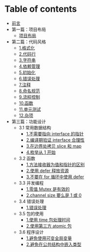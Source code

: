 # Table of contents

* [前言](README.md)
* 第一篇：项目布局
  * [项目布局](第一篇：项目布局/项目布局.md)
* 第二篇：代码风格
  * [1.格式化](第二篇：代码风格/1.格式化.md)
  * [2.代码行](第二篇：代码风格/2.代码行.md)
  * [3.字符串](第二篇：代码风格/3.字符串.md)
  * [4.依赖管理](第二篇：代码风格/4.依赖管理.md)
  * [5.初始化](第二篇：代码风格/5.初始化.md)
  * [6.错误处理](第二篇：代码风格/6.错误处理.md)
  * [7.注释](第二篇：代码风格/7.注释.md)
  * [8.命名规范](第二篇：代码风格/8.命名规范.md)
  * [9.流程控制](第二篇：代码风格/9.流程控制.md)
  * [10.函数](第二篇：代码风格/10.函数.md)
  * [11.单元测试](第二篇：代码风格/11.单元测试.md)
  * [12.杂项](第二篇：代码风格/12.杂项.md)
* 第三篇：功能设计
  * 3.1 常用数据结构
    * [1.不需要指向 interface 的指针](第三篇：功能设计/3.1常用数据结构/1.不需要指向interface的指针.md)
    * [2.编译期验证 interface 合理性](第三篇：功能设计/3.1常用数据结构/2.编译期验证interface合理性.md)
    * [3.在边界处拷贝 slice 和 map](第三篇：功能设计/3.1常用数据结构/3.在边界处拷贝slice和map.md)
    * [4.枚举从 1 开始](第三篇：功能设计/3.1常用数据结构/4.枚举从1开始.md)
  * 3.2 函数
    * [1.方法接收器为值和指针的区别](第三篇：功能设计/3.2函数/1.方法接收器为值和指针的区别.md)
    * [2.使用 defer 释放资源](第三篇：功能设计/3.2函数/2.使用defer释放资源.md)
    * [3.不要在 for 循环中使用 defer](第三篇：功能设计/3.2函数/3.不要在for循环中使用defer.md)
  * 3.3 并发编程
    * [1.零值 Mutex 是有效的](第三篇：功能设计/3.3并发编程/1.零值Mutex是有效的.md)
    * [2.channel size 要么是 1 或 0](第三篇：功能设计/3.3并发编程/2.channel大小要么是1或0.md)
  * 3.4 错误处理
    * [1.错误处理](第三篇：功能设计/3.4错误处理/1.错误处理.md)
  * 3.5 包的使用
    * [1.使用 time 包处理时间](第三篇：功能设计/3.5包的使用/1.使用time包处理时间.md)
    * [2.使用第三方 atomic 包](第三篇：功能设计/3.5包的使用/2.使用第三方atomic包.md)
  * 3.6 程序设计
    * [1.避免使用可变全局变量](第三篇：功能设计/3.6程序设计/1.避免使用可变全局变量md)
    * [2.避免在公共结构中嵌入类型](第三篇：功能设计/3.6程序设计/2.避免在公共结构中嵌入类型.md)
    
